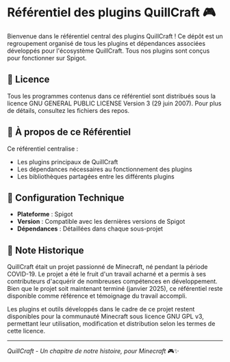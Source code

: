 # Référentiel des plugins QuillCraft 🎮

Bienvenue dans le référentiel central des plugins QuillCraft ! Ce dépôt est un regroupement organisé de tous les plugins et dépendances associées développés pour l'écosystème QuillCraft. Tous nos plugins sont conçus pour fonctionner sur Spigot.

## 📜 Licence

Tous les programmes contenus dans ce référentiel sont distribués sous la licence GNU GENERAL PUBLIC LICENSE Version 3 (29 juin 2007). Pour plus de détails, consultez les fichiers des repos.

## 🎯 À propos de ce Référentiel

Ce référentiel centralise :
- Les plugins principaux de QuillCraft
- Les dépendances nécessaires au fonctionnement des plugins
- Les bibliothèques partagées entre les différents plugins

## 🔧 Configuration Technique

- **Plateforme** : Spigot
- **Version** : Compatible avec les dernières versions de Spigot
- **Dépendances** : Détaillées dans chaque sous-projet

## 📖 Note Historique

QuillCraft était un projet passionné de Minecraft, né pendant la période COVID-19. Le projet a été le fruit d'un travail acharné et a permis à ses contributeurs d'acquérir de nombreuses compétences en développement. Bien que le projet soit maintenant terminé (janvier 2025), ce référentiel reste disponible comme référence et témoignage du travail accompli.

Les plugins et outils développés dans le cadre de ce projet restent disponibles pour la communauté Minecraft sous licence GNU GPL v3, permettant leur utilisation, modification et distribution selon les termes de cette licence.

---

*QuillCraft - Un chapitre de notre histoire, pour Minecraft* 🎮✨
